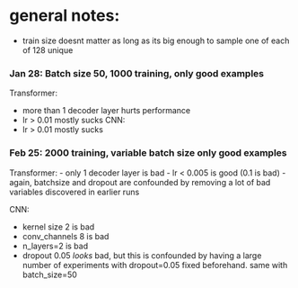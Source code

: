 # general notes:
 - train size doesnt matter as long as its big enough to sample one of each of 128 unique 

### Jan 28: Batch size 50, 1000 training, only good examples

Transformer:
 - more than 1 decoder layer hurts performance
 - lr > 0.01 mostly sucks
CNN: 
 - lr > 0.01 mostly sucks


 ### Feb 25: 2000 training, variable batch size only good examples
Transformer:
    - only 1 decoder layer is bad
    - lr < 0.005 is good (0.1 is bad)
    - again, batchsize and dropout are confounded by removing a lot of bad variables discovered in earlier runs

CNN:
 - kernel size 2 is bad
 - conv_channels 8 is bad
 - n_layers=2 is bad
 - dropout 0.05 _looks_ bad, but this is confounded by having a large number of experiments with dropout=0.05 fixed beforehand. same with batch_size=50
